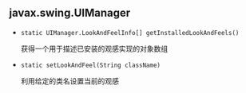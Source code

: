 ## javax.swing.UIManager

* `static UIManager.LookAndFeelInfo[] getInstalledLookAndFeels()`

  获得一个用于描述已安装的观感实现的对象数组
  
* `static setLookAndFeel(String className)`

    利用给定的类名设置当前的观感